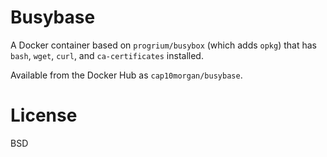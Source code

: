 # Busybase

A Docker container based on `progrium/busybox` (which adds `opkg`) that has
`bash`, `wget`, `curl`, and `ca-certificates` installed.

Available from the Docker Hub as `cap10morgan/busybase`.

# License

BSD
